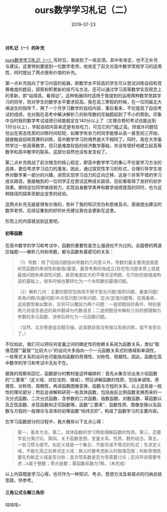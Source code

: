 ﻿---
title: ours数学学习札记（二）
date: 2019-07-23
tags:
---

#### 对札记（一）的补充

[ours数学学习札记（一）](https://ourspolitique.github.io/2019/07/20/mathematiques/)写好后，我收到了一些反馈。其中有肯定，也不乏补充与建议。这里特别要提到一位数学老师，他肯定了前文对高中数学常规学习的适用性，同时提出了两点很有价值的补充。
<!-- more -->

第一点补充指向了学习内容的拓展，即数学水平较高的学生可以尝试训练自招和竞赛难度的题目，探索和积累新的技巧与方法，还可以通过学习高等数学实现观念上的革新，即“站得高，看得远”。这种拓展同时适用于我提到的运用两种数学思路学习的同学，但对学生的数学水平要求较高。我在高三寒假的时候，在一位同届北大保送生的指导下，用了一个月学习数学的自招内容，事后看来，不仅提高了自招考试的成绩，也对我在高考中解决解析几何和导数的压轴题起到了不小的帮助。印象中当时我的数学考试成绩已经能稳定在140分以上了（文理合卷的考试也能达到135分以上），学起自招内容来还是有些吃力，可见它的门槛之高。但或许问题恰恰出在突击性质的训练时间较短，如果学有余力的同学能够从高一甚至初三开始，就接触自招和竞赛的训练，高中数学学习的境界就大不相同了。同时，我在大学虽然学过一些高等数学，但只是难度较低的经济数学基础，并没有很好地建立起高等数学和高中数学的联系，这部分自然也没有发言权了。

第二点补充挑战了前文暗含的核心假定，即高中数学学习的重心不仅是学习方法的选择，更应考虑学习动力的激发。因此，通过探究性学习的形式，合理引导学生培养对数学某一部分的兴趣，进而实现学习动力的正向迁移，这是个非常不错的学习成长路径。我接触到的一位同学正在尝试这种成长路径，目前看取得了良好的初步效果，期待这位同学继续努力，实现自身数学素养和数学成绩提高的同时，也为这种路径的探索贡献出宝贵的经验。

这两点补充无疑是很有价值的，弥补了我的知识空白和思维盲点。感谢提出建议的数学老师，后续征集到的好的补充建议我也会更新在这里。

形而上的内容就说到这里吧。

#### 初等函数

在高中数学的学习和考试中，函数的重要性是怎么强调也不为过的。全国卷的两道压轴题——解析几何和导数，都与函数有着密切的关系：

> （1）导数：除了切线问题指向导数的几何意义外，导数的最主要用途就是研究函数的单调性和极值/最值，最常考察的恒成立/存在性问题本质上就是最值问题和单调性问题，甚至难度较大的不等式证明题，在巧妙的放缩或构造的基础上，很多时候也要转化为一个未知数的最值问题。

> （2）解析几何：主要的题型包括但不限于弦长问题/面积问题、垂直问题/夹角问题/向量问题/中点弦问题/对称问题、定点/定值问题等。在我看来，这些题型看似繁杂，实则可以概括为两个问题：一是把题目的条件、特别是用几何语言表述的条件翻译为代数语言；二是把题目中解析几何的图理解为参数的多元函数，消参后转化为一元函数问题。

> （当然，北京卷是组合题压轴，这类题目我没有做过系统训练，就不发空论了。）

不仅如此，我们可以把任何变量之间的确定性的依赖关系视为函数关系，类似“取值范围”“最值”“比较大小”的设问大多指向一个一元函数关系式的值域和单调性，一些等式关系的设问也可能指向函数的奇偶性、对称性、周期性。因此，函数在高中数学的学习和考试中无处不在。

据我的观察和回忆，函数部分的教材是这样编排的：首先从集合论出发介绍函数的“三要素”（定义域、对应法则、值域），然后讲解函数的性质，包括单调性、奇偶性、对称性、周期性，再讲函数图像变换、函数与方程的关系，以上这些是一般性的理论部分；然后会讲解和研究一些具体函数，包括由反比例函数变换而来的一次分式函数、二次分式函数、含参数的二次函数、指数函数、对数函数、幂函数以及正弦函数、余弦函数和正切函数等。函数“三要素”、函数性质、图像变换以及函数与方程的一般理论与具体的初等函数“经纬交织”，构成了函数学习的主要内容。

在学习函数部分的过程中，我大概有以下五点心得：

> 第一，基本方法。第二，具体函数的学习帮助理解函数的性质。第三，还要学会分类讨论。第四，关于函数思想。变量关系、性质、数形结合。第五，一些习惯与细节。如定义域是一个集合，不能写成不等式的形式；先求定义域，不能化简之后再求定义域；换元时要考虑新元的取值范围；判断奇偶性要先判断定义域是否对称；首次项系数是否为零需要讨论；区间开闭需要考虑；k属于整数；零点是数；幂函数系数为1等。（未完成）

以上内容既是学习心得，也可作为一种知识、考点、思想方法及易错点的归纳总结思路，供参考。

#### 三角公式与解三角形

咕咕咕~
